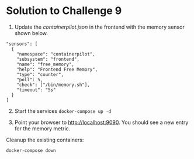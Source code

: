 # Solution to Challenge 9

1. Update the _containerpilot.json_ in the frontend with the memory sensor shown below.
```
"sensors": [
  {
    "namespace": "containerpilot",
    "subsystem": "frontend",
    "name": "free_memory",
    "help": "Frontend Free Memory",
    "type": "counter",
    "poll": 5,
    "check": ["/bin/memory.sh"],
    "timeout": "5s"
  }
]
```

2. Start the services `docker-compose up -d`

3. Point your browser to [http://localhost:9090](). You should see a new entry for the memory metric.

Cleanup the existing containers:
```
docker-compose down
```
